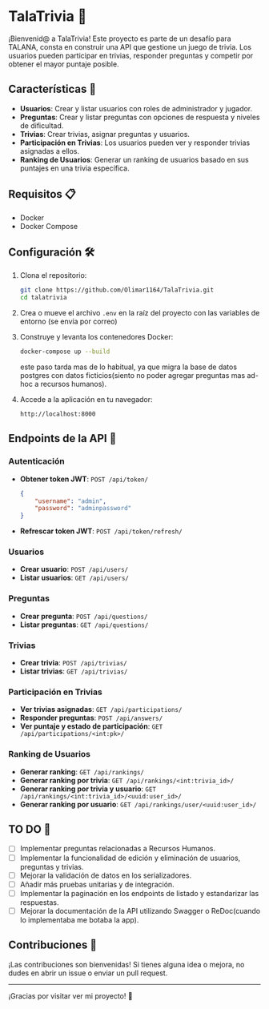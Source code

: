 # TalaTrivia 🎉

¡Bienvenid@ a TalaTrivia! Este proyecto es parte de un desafío para TALANA, consta en construir una API que gestione un juego de trivia. Los usuarios pueden participar en trivias, responder preguntas y competir por obtener el mayor puntaje posible.

## Características 🚀

- **Usuarios**: Crear y listar usuarios con roles de administrador y jugador.
- **Preguntas**: Crear y listar preguntas con opciones de respuesta y niveles de dificultad.
- **Trivias**: Crear trivias, asignar preguntas y usuarios.
- **Participación en Trivias**: Los usuarios pueden ver y responder trivias asignadas a ellos.
- **Ranking de Usuarios**: Generar un ranking de usuarios basado en sus puntajes en una trivia específica.

## Requisitos 📋

- Docker
- Docker Compose

## Configuración 🛠️

1. Clona el repositorio:
    ```sh
    git clone https://github.com/Olimar1164/TalaTrivia.git
    cd talatrivia
    ```

2. Crea o mueve el archivo `.env` en la raíz del proyecto con las variables de entorno
    (se envía por correo)

3. Construye y levanta los contenedores Docker:
    ```sh
    docker-compose up --build
    ```
    este paso tarda mas de lo habitual, ya que migra la base de datos postgres
    con datos ficticios(siento no poder agregar preguntas mas ad-hoc a recursos humanos).

4. Accede a la aplicación en tu navegador:
    ```
    http://localhost:8000
    ```

## Endpoints de la API 📡

### Autenticación

- **Obtener token JWT**: `POST /api/token/`
    ```json
    {
        "username": "admin",
        "password": "adminpassword"
    }
    ```

- **Refrescar token JWT**: `POST /api/token/refresh/`

### Usuarios

- **Crear usuario**: `POST /api/users/`
- **Listar usuarios**: `GET /api/users/`

### Preguntas

- **Crear pregunta**: `POST /api/questions/`
- **Listar preguntas**: `GET /api/questions/`

### Trivias

- **Crear trivia**: `POST /api/trivias/`
- **Listar trivias**: `GET /api/trivias/`

### Participación en Trivias

- **Ver trivias asignadas**: `GET /api/participations/`
- **Responder preguntas**: `POST /api/answers/`
- **Ver puntaje y estado de participación**: `GET /api/participations/<int:pk>/`

### Ranking de Usuarios

- **Generar ranking**: `GET /api/rankings/`
- **Generar ranking por trivia**: `GET /api/rankings/<int:trivia_id>/`
- **Generar ranking por trivia y usuario**: `GET /api/rankings/<int:trivia_id>/<uuid:user_id>/`
- **Generar ranking por usuario**: `GET /api/rankings/user/<uuid:user_id>/`

## TO DO 📝

- [ ] Implementar preguntas relacionadas a Recursos Humanos.
- [ ] Implementar la funcionalidad de edición y eliminación de usuarios, preguntas y trivias.
- [ ] Mejorar la validación de datos en los serializadores.
- [ ] Añadir más pruebas unitarias y de integración.
- [ ] Implementar la paginación en los endpoints de listado y estandarizar las respuestas.
- [ ] Mejorar la documentación de la API utilizando Swagger o ReDoc(cuando lo implementaba me botaba la app).

## Contribuciones 🤝

¡Las contribuciones son bienvenidas! Si tienes alguna idea o mejora, no dudes en abrir un issue o enviar un pull request.


---

¡Gracias por visitar ver mi proyecto! 🎉